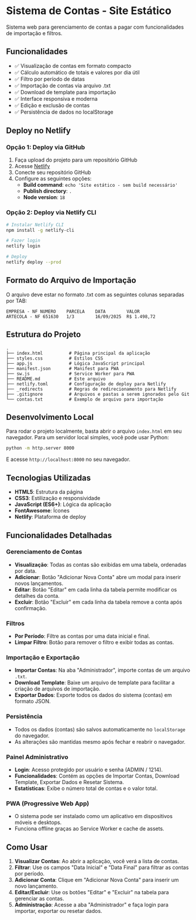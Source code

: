 # Sistema de Contas - Site Estático

Sistema web para gerenciamento de contas a pagar com funcionalidades de importação e filtros.

## Funcionalidades

- ✅ Visualização de contas em formato compacto
- ✅ Cálculo automático de totais e valores por dia útil
- ✅ Filtro por período de datas
- ✅ Importação de contas via arquivo .txt
- ✅ Download de template para importação
- ✅ Interface responsiva e moderna
- ✅ Edição e exclusão de contas
- ✅ Persistência de dados no localStorage

## Deploy no Netlify

### Opção 1: Deploy via GitHub

1. Faça upload do projeto para um repositório GitHub
2. Acesse [Netlify](https://netlify.com)
3. Conecte seu repositório GitHub
4. Configure as seguintes opções:
   - **Build command**: `echo 'Site estático - sem build necessário'`
   - **Publish directory**: `.`
   - **Node version**: `18`

### Opção 2: Deploy via Netlify CLI

```bash
# Instalar Netlify CLI
npm install -g netlify-cli

# Fazer login
netlify login

# Deploy
netlify deploy --prod
```

## Formato do Arquivo de Importação

O arquivo deve estar no formato .txt com as seguintes colunas separadas por TAB:

```
EMPRESA - NF NUMERO    PARCELA    DATA        VALOR
ARTECOLA - NF 651630   1/3        16/09/2025  R$ 1.498,72
```

## Estrutura do Projeto

```
.
├── index.html          # Página principal da aplicação
├── styles.css          # Estilos CSS
├── app.js              # Lógica JavaScript principal
├── manifest.json       # Manifest para PWA
├── sw.js               # Service Worker para PWA
├── README.md           # Este arquivo
├── netlify.toml        # Configuração de deploy para Netlify
├── _redirects          # Regras de redirecionamento para Netlify
├── .gitignore          # Arquivos e pastas a serem ignorados pelo Git
└── contas.txt          # Exemplo de arquivo para importação
```

## Desenvolvimento Local

Para rodar o projeto localmente, basta abrir o arquivo `index.html` em seu navegador.
Para um servidor local simples, você pode usar Python:

```bash
python -m http.server 8000
```
E acesse `http://localhost:8000` no seu navegador.

## Tecnologias Utilizadas

- **HTML5**: Estrutura da página
- **CSS3**: Estilização e responsividade
- **JavaScript (ES6+)**: Lógica da aplicação
- **FontAwesome**: Ícones
- **Netlify**: Plataforma de deploy

## Funcionalidades Detalhadas

### Gerenciamento de Contas
- **Visualização**: Todas as contas são exibidas em uma tabela, ordenadas por data.
- **Adicionar**: Botão "Adicionar Nova Conta" abre um modal para inserir novos lançamentos.
- **Editar**: Botão "Editar" em cada linha da tabela permite modificar os detalhes da conta.
- **Excluir**: Botão "Excluir" em cada linha da tabela remove a conta após confirmação.

### Filtros
- **Por Período**: Filtre as contas por uma data inicial e final.
- **Limpar Filtro**: Botão para remover o filtro e exibir todas as contas.

### Importação e Exportação
- **Importar Contas**: Na aba "Administrador", importe contas de um arquivo `.txt`.
- **Download Template**: Baixe um arquivo de template para facilitar a criação de arquivos de importação.
- **Exportar Dados**: Exporte todos os dados do sistema (contas) em formato JSON.

### Persistência
- Todos os dados (contas) são salvos automaticamente no `localStorage` do navegador.
- As alterações são mantidas mesmo após fechar e reabrir o navegador.

### Painel Administrativo
- **Login**: Acesso protegido por usuário e senha (ADMIN / 1214).
- **Funcionalidades**: Contém as opções de Importar Contas, Download Template, Exportar Dados e Resetar Sistema.
- **Estatísticas**: Exibe o número total de contas e o valor total.

### PWA (Progressive Web App)
- O sistema pode ser instalado como um aplicativo em dispositivos móveis e desktops.
- Funciona offline graças ao Service Worker e cache de assets.

## Como Usar

1. **Visualizar Contas**: Ao abrir a aplicação, você verá a lista de contas.
2. **Filtrar**: Use os campos "Data Inicial" e "Data Final" para filtrar as contas por período.
3. **Adicionar Conta**: Clique em "Adicionar Nova Conta" para inserir um novo lançamento.
4. **Editar/Excluir**: Use os botões "Editar" e "Excluir" na tabela para gerenciar as contas.
5. **Administração**: Acesse a aba "Administrador" e faça login para importar, exportar ou resetar dados.
